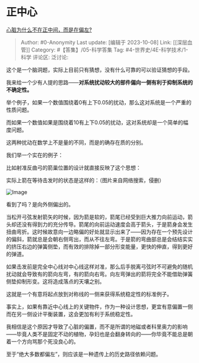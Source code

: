 # 正中心
[心脏为什么不在正中间，而是在偏左?](https://www.zhihu.com/question/338219986/answer/800351527)

> Author: #0-Anonymity
> Last update: [编辑于 2023-10-08]
> Link: [[深层血管]]
> Category: #【答集】/05-科学答集
> Tag: #4-世界史/4E-科学技术/1-科学
> 评论区:
> 泛讨论:

这个是一个脑洞题，实际上目前只有猜想，没有什么可靠的可以验证猜想的手段。

我来给一个少有人提的思路——**对系统扰动较大的部件偏向一侧有利于抑制系统的不确定性。**

举个例子，如果一个数值围绕着0有上下0.05的扰动，那么这对系统是一个严重的性质问题。

而如果一个数值如果是围绕着10有上下0.05的扰动，这对系统却是一个简单的幅度问题。

这两种扰动在数学上不是量的不同，而是的确存在质的分别。

我们举一个实在的例子：

比如射准反曲弓的箭巢位置的设计就直接反映了这个思想：

实际上箭在等待击发时的状态是这样的：（图片来自网络搜索，侵删）

![Image](https://picx.zhimg.com/50/v2-8bc864d4c94c1baff62de3734cd970e5_720w.jpg?source=1940ef5c)

看到了吗？是向外侧偏出的。

当松开弓弦发射箭矢的时候，因为箭是软的，箭尾已经受到巨大推力向前运动，箭头却还没有得到力的充分传导。箭尾的向前运动速度会高于箭头，于是箭身会发生扭曲弯折。这时候故意向一边略偏的好处就显示出来了——因为存在一个预先设计的偏斜，箭就总是会朝右侧弯出，而从不往左弯。于是箭的弯曲部总是会结结实实的挤压右边的弹簧侧垫，而有效的排除掉一部分形变能量，更快的伸直，得到更好的弹道。

如果击发前是完全中心线对中心线这样对准，那么后手脱离弓弦时不可避免的随机扰动就会导致有的箭向左弯，有的箭向右弯。向左弯弹出的箭将完全不能借助弹簧侧垫抑制形变。这将造成落点的天壤之别。

这就是一个有意将起点放到对称线的一侧来获得系统稳定性的标准例子。

事实上，如果有靠近中心线上的关键物件，作为一种设计思想，更宜有意偏置一侧而在另一侧设计平衡装置，这会更加有利于系统稳定性。

我相信是这个原因才导致了心脏的偏置，而不是所谓的地磁或者科里奥力的影响——毕竟人类不是固定不动的植物，孕妇也是会翻身转向的——你毕竟不能总是朝着一个方向骂那个死没良心的。

至于“绝大多数都偏左”，则应该是一种遗传上的历史路径依赖问题。
